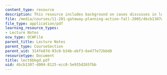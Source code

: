 ```yaml
---
content_type: resource
description: This resource includes background on cases discusses in lecture 8.
file: /media/courses/11-201-gateway-planning-action-fall-2005/4bcb1307d0048125ecc05e935d265fbb_lect8bkgd.pdf
file_type: application/pdf
learning_resource_types:
- Lecture Notes
ocw_type: OCWFile
parent_title: Lecture Notes
parent_type: CourseSection
parent_uid: 314fe87d-93c0-b34b-ebf3-6e477e72bbd8
resourcetype: Document
title: lect8bkgd.pdf
uid: 4bcb1307-d004-8125-ecc0-5e935d265fbb
---
```

